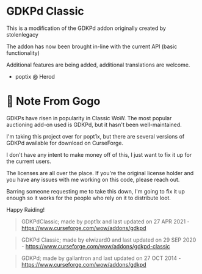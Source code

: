 # GDKPd Classic

This is a modification of the GDKPd addon originally created by stolenlegacy

The addon has now been brought in-line with the current API (basic functionality)

Additional features are being added, additional translations are welcome. 

- poptix @ Herod



# 🤑 Note From Gogo

GDKPs have risen in popularity in Classic WoW. The most popular auctioning add-on used is GDKPd, but it hasn't been well-maintained.

I'm taking this project over for popt1x, but there are several versions of GDKPd available for download on CurseForge.

I don't have any intent to make money off of this, I just want to fix it up for the current users.

The licenses are all over the place. If you're the original license holder and you have any issues with me working on this code, please reach out.

Barring someone requesting me to take this down, I'm going to fix it up enough so it works for the people who rely on it to distribute loot.

Happy Raiding!


> GDKPdClassic; made by popt1x and last updated on 27 APR 2021 - https://www.curseforge.com/wow/addons/gdkpd

> GDKPd Classic; made by elwizard0 and last updated on 29 SEP 2020 - https://www.curseforge.com/wow/addons/gdkpd-classic

> GDKPd; made by gallantron and last updated on 27 OCT 2014 - https://www.curseforge.com/wow/addons/gdkpd
